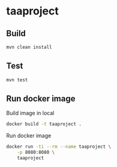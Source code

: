 # taaproject


## Build
```bash
mvn clean install
```

## Test
```bash
mvn test
```

## Run docker image
Build image in local
```bash
docker build -t taaproject .
```

Run docker image
```bash
docker run -ti --rm --name taaproject \
    -p 8080:8080 \
    taaproject
```
